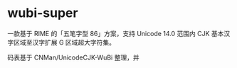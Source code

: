 # wubi-super
一款基于 RIME 的「五笔字型 86」方案，支持 Unicode 14.0 范围内 CJK 基本汉字区域至汉字扩展 G 区域超大字符集。

码表基于 CNMan/UnicodeCJK-WuBi 整理，并
